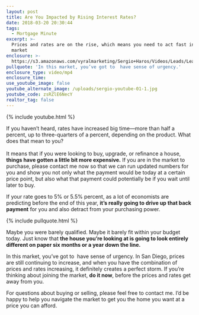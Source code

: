 ```yaml
---
layout: post
title: Are You Impacted by Rising Interest Rates?
date: 2018-03-20 20:30:44
tags:
  - Mortgage Minute
excerpt: >-
  Prices and rates are on the rise, which means you need to act fast in this
  market
enclosure: >-
  https://s3.amazonaws.com/vyralmarketing/Sergio+Haros/Videos/Leads/Leads+-+Are+You+Impacted+By+Rising+Interest+Rates%253F+-San+Diego+Mortgage.mp4
pullquote: 'In this market, you’ve got to  have sense of urgency.'
enclosure_type: video/mp4
enclosure_time:
use_youtube_image: false
youtube_alternate_image: /uploads/sergio-youtube-01-1.jpg
youtube_code: zsRZlE6NecY
realtor_tag: false
---
```


{% include youtube.html %}

If you haven’t heard, rates have increased big time—more than half a percent, up to three-quarters of a percent, depending on the product. What does that mean to you?<br><br>It means that if you were looking to buy, upgrade, or refinance a house, **things have gotten a little bit more expensive.** If you are in the market to purchase, please contact me now so that we can run updated numbers for you and show you not only what the payment would be today at a certain price point, but also what that payment could potentially be if you wait until later to buy.

If your rate goes to 5% or 5.5% percent, as a lot of economists are predicting before the end of this year, **it’s really going to drive up that back payment** for you and also detract from your purchasing power.

{% include pullquote.html %}

Maybe you were barely qualified. Maybe it barely fit within your budget today. Just know that **the house you’re looking at is going to look entirely different on paper six months or a year down the line.**

In this market, you’ve got to &nbsp;have sense of urgency. In San Diego, prices are still continuing to increase, and when you have the combination of prices and rates increasing, it definitely creates a perfect storm. If you’re thinking about joining the market, **do it now**, before the prices and rates get away from you.

For questions about buying or selling, please feel free to contact me. I’d be happy to help you navigate the market to get you the home you want at a price you can afford.

&nbsp;
